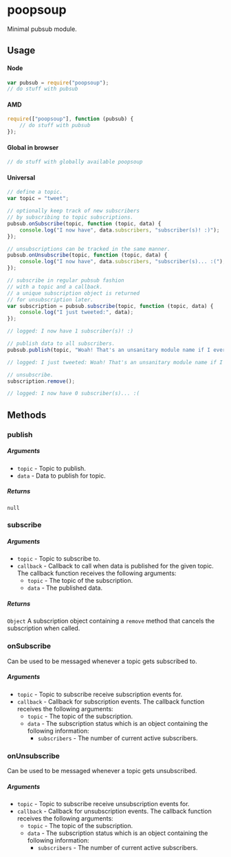 poopsoup
========

Minimal pubsub module.

## Usage

#### Node

```js
var pubsub = require("poopsoup");
// do stuff with pubsub
```

#### AMD

```js
require(["poopsoup"], function (pubsub) {
	// do stuff with pubsub
});
```

#### Global in browser

```js
// do stuff with globally available poopsoup
```

#### Universal

```js
// define a topic.
var topic = "tweet";

// optionally keep track of new subscribers
// by subscribing to topic subscriptions.
pubsub.onSubscribe(topic, function (topic, data) {
	console.log("I now have", data.subscribers, "subscriber(s)! :)");
});

// unsubscriptions can be tracked in the same manner.
pubsub.onUnsubscribe(topic, function (topic, data) {
	console.log("I now have", data.subscribers, "subscriber(s)... :(");
});

// subscribe in regular pubsub fashion
// with a topic and a callback.
// a unique subscription object is returned
// for unsubscription later.
var subscription = pubsub.subscribe(topic, function (topic, data) {
    console.log("I just tweeted:", data);
});

// logged: I now have 1 subscriber(s)! :)

// publish data to all subscribers.
pubsub.publish(topic, "Woah! That's an unsanitary module name if I ever saw one... #yuck");

// logged: I just tweeted: Woah! That's an unsanitary module name if I ever saw one... #yuck

// unsubscribe.
subscription.remove();

// logged: I now have 0 subscriber(s)... :(

```

## Methods

### publish

##### Arguments
- `topic` - Topic to publish.
- `data` - Data to publish for topic.

##### Returns
`null`

### subscribe

##### Arguments
- `topic` - Topic to subscribe to.
- `callback` - Callback to call when data is published for the given topic. The callback function receives the following arguments:
  - `topic` - The topic of the subscription.
  - `data` - The published data.

##### Returns
`Object`
A subscription object containing a `remove` method that cancels the subscription when called.


### onSubscribe
Can be used to be messaged whenever a topic gets subscribed to.

##### Arguments
- `topic` - Topic to subscribe receive subscription events for.
- `callback` - Callback for subscription events. The callback function receives the following arguments:
  - `topic` - The topic of the subscription.
  - `data` - The subscription status which is an object containing the following information:
    - `subscribers` - The number of current active subscribers.

### onUnsubscribe
Can be used to be messaged whenever a topic gets unsubscribed.

##### Arguments
- `topic` - Topic to subscribe receive unsubscription events for.
- `callback` - Callback for unsubscription events. The callback function receives the following arguments:
  - `topic` - The topic of the subscription.
  - `data` - The subscription status which is an object containing the following information:
    - `subscribers` - The number of current active subscribers.

